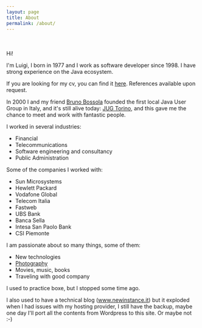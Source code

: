 ```yaml
---
layout: page
title: About
permalink: /about/
---
```

<script src="https://use.fontawesome.com/f363578f70.js"></script>

<div style="text-align: center; padding-bottom: 20px">
<a href="https://github.com/lviggiano/"><i class="fa fa-fw fa-github"></i></a>
<a href="mailto:luigi.viggiano@gmail.com"><i class="fa fa-fw fa-envelope"></i></a>
<a href="https://t.me/aeonbits"><i class="fa fa-telegram"></i></a>
<a href="https://www.linkedin.com/in/viggiano"><i class="fa fa-fw fa-linkedin"></i></a>
<a href="http://stackoverflow.com/users/258289/luigi-r-viggiano"><i class="fa fa-fw fa-stack-overflow"></i></a>
<a href="https://www.flickr.com/photos/lviggiano/"><i class="fa fa-fw fa-flickr"></i></a>
<a href="http://www.luigiviggiano.photography"><i class="fa fa-fw fa-camera-retro"></i></a>
<a href="bitcoin:1J3vjV4GpSz4bzgj4bYjQKYaVv8e3TPdJL"><i class="fa fa-fw fa-bitcoin"></i></a>
<a href="https://www.paypal.me/lviggiano"><i class="fa fa-fw fa-paypal"></i></a>
</div>

Hi! 

I'm Luigi, I born in 1977 and I work as software developer since 1998. I have strong experience on the Java ecosystem.

If you are looking for my cv, you can find it [here](../docs/luigi_viggiano.pdf). References available upon request.

In 2000 I and my friend [Bruno Bossola](https://bbossola.wordpress.com/) founded the first local Java User Group in Italy, 
and it's still alive today: [JUG Torino](http://www.jugtorino.it), and this gave me the chance to meet and work with 
fantastic people.

I worked in several industries:
- Financial
- Telecommunications
- Software engineering and consultancy
- Public Administration

Some of the companies I worked with:
- Sun Microsystems
- Hewlett Packard
- Vodafone Global
- Telecom Italia
- Fastweb
- UBS Bank
- Banca Sella
- Intesa San Paolo Bank
- CSI Piemonte

I am passionate about so many things, some of them:
- New technologies
- [Photography](http://luigiviggiano.photography) 
- Movies, music, books
- Traveling with good company

I used to practice boxe, but I stopped some time ago.

I also used to have a technical blog (www.newinstance.it) but it exploded when I had issues with my 
hosting provider, I still have the backup, maybe one day I'll port all the contents from Wordpress to this site. 
Or maybe not :-)
